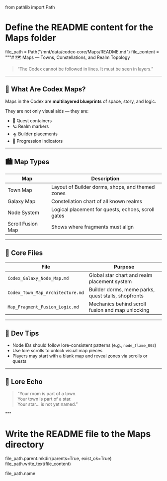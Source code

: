 from pathlib import Path

# Define the README content for the Maps folder
file_path = Path("/mnt/data/codex-core/Maps/README.md")
file_content = """# 🗺️ Maps — Towns, Constellations, and Realm Topology

> “The Codex cannot be followed in lines. It must be seen in layers.”

---

## 🌌 What Are Codex Maps?

Maps in the Codex are **multilayered blueprints** of space, story, and logic.

They are not only visual aids — they are:
- 🧩 Quest containers
- 🪐 Realm markers
- 🛸 Builder placements
- 🧭 Progression indicators

---

## 🏙 Map Types

| Map | Description |
|-----|-------------|
| Town Map | Layout of Builder dorms, shops, and themed zones |
| Galaxy Map | Constellation chart of all known realms |
| Node System | Logical placement for quests, echoes, scroll gates |
| Scroll Fusion Map | Shows where fragments must align |

---

## 📁 Core Files

| File | Purpose |
|------|---------|
| `Codex_Galaxy_Node_Map.md` | Global star chart and realm placement system |
| `Codex_Town_Map_Architecture.md` | Builder dorms, meme parks, quest stalls, shopfronts |
| `Map_Fragment_Fusion_Logic.md` | Mechanics behind scroll fusion and map unlocking |

---

## 🧠 Dev Tips

- Node IDs should follow lore-consistent patterns (e.g., `node_flame_003`)
- Use lore scrolls to unlock visual map pieces
- Players may start with a blank map and reveal zones via scrolls or quests

---

## 🌌 Lore Echo

> “Your room is part of a town.  
> Your town is part of a star.  
> Your star… is not yet named.”

"""

# Write the README file to the Maps directory
file_path.parent.mkdir(parents=True, exist_ok=True)
file_path.write_text(file_content)

file_path.name
